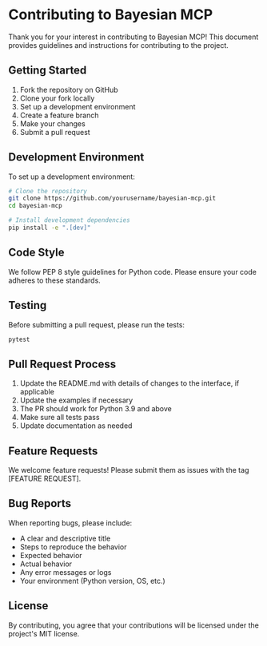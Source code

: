 # Contributing to Bayesian MCP

Thank you for your interest in contributing to Bayesian MCP! This document provides guidelines and instructions for contributing to the project.

## Getting Started

1. Fork the repository on GitHub
2. Clone your fork locally
3. Set up a development environment
4. Create a feature branch
5. Make your changes
6. Submit a pull request

## Development Environment

To set up a development environment:

```bash
# Clone the repository
git clone https://github.com/yourusername/bayesian-mcp.git
cd bayesian-mcp

# Install development dependencies
pip install -e ".[dev]"
```

## Code Style

We follow PEP 8 style guidelines for Python code. Please ensure your code adheres to these standards.

## Testing

Before submitting a pull request, please run the tests:

```bash
pytest
```

## Pull Request Process

1. Update the README.md with details of changes to the interface, if applicable
2. Update the examples if necessary
3. The PR should work for Python 3.9 and above
4. Make sure all tests pass
5. Update documentation as needed

## Feature Requests

We welcome feature requests! Please submit them as issues with the tag [FEATURE REQUEST].

## Bug Reports

When reporting bugs, please include:

- A clear and descriptive title
- Steps to reproduce the behavior
- Expected behavior
- Actual behavior
- Any error messages or logs
- Your environment (Python version, OS, etc.)

## License

By contributing, you agree that your contributions will be licensed under the project's MIT license.
